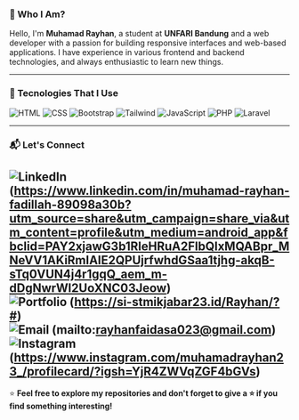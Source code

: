 

### 🌟 Who I Am?
Hello, I'm **Muhamad Rayhan**, a student at **UNFARI Bandung** and a web developer with a passion for building responsive interfaces and web-based applications. I have experience in various frontend and backend technologies, and always enthusiastic to learn new things.

---

### 🚀 Tecnologies That I Use

![HTML](https://img.shields.io/badge/-HTML-E34F26?logo=html5&logoColor=white&style=flat)
![CSS](https://img.shields.io/badge/-CSS-1572B6?logo=css3&logoColor=white&style=flat)
![Bootstrap](https://img.shields.io/badge/-Bootstrap-7952B3?logo=bootstrap&logoColor=white&style=flat)
![Tailwind](https://img.shields.io/badge/-Tailwind%20CSS-06B6D4?logo=tailwindcss&logoColor=white&style=flat)
![JavaScript](https://img.shields.io/badge/-JavaScript-F7DF1E?logo=javascript&logoColor=black&style=flat)
![PHP](https://img.shields.io/badge/-PHP-777BB4?logo=php&logoColor=white&style=flat)
![Laravel](https://img.shields.io/badge/-Laravel-FF2D20?logo=laravel&logoColor=white&style=flat)

---

### 📬 Let's Connect  

![LinkedIn](https://img.shields.io/badge/-LinkedIn-0A66C2?logo=linkedin&logoColor=white&style=flat) (https://www.linkedin.com/in/muhamad-rayhan-fadillah-89098a30b?utm_source=share&utm_campaign=share_via&utm_content=profile&utm_medium=android_app&fbclid=PAY2xjawG3b1RleHRuA2FlbQIxMQABpr_MNeVV1AKiRmIAIE2QPUjrfwhdGSaa1tjhg-akqB-sTq0VUN4j4r1gqQ_aem_m-dDgNwrWl2UoXNC03Jeow)  
![Portfolio](https://img.shields.io/badge/-Portfolio-000000?logo=google-chrome&logoColor=white&style=flat) (https://si-stmikjabar23.id/Rayhan/?#)  
![Email](https://img.shields.io/badge/-Email-D14836?logo=gmail&logoColor=white&style=flat) (mailto:rayhanfaidasa023@gmail.com)  
![Instagram](https://img.shields.io/badge/-Instagram-E4405F?logo=instagram&logoColor=white&style=flat) (https://www.instagram.com/muhamadrayhan23_/profilecard/?igsh=YjR4ZWVqZGF4bGVs)
---

⭐ **Feel free to explore my repositories and don't forget to give a ⭐ if you find something interesting!**
